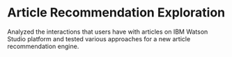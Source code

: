 # Article Recommendation Exploration

Analyzed the interactions that users have with articles on IBM Watson Studio platform and tested various approaches for a new article recommendation engine.
